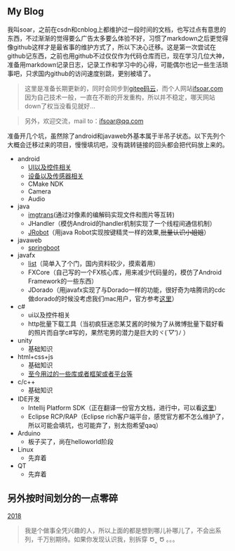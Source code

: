 ## My Blog
我叫soar，之前在csdn和cnblog上都维护过一段时间的文档，也写过点有意思的东西，不过渐渐的觉得要么广告太多要么体验不好，习惯了markdown之后更觉得像github这样才是最省事的维护方式了，所以下决心迁移。这是第一次尝试在github记东西，之前也用github不过仅仅作为代码仓库而已，现在学习几位大神，准备用markdown记录日志，记录工作和学习中的心得，可能偶尔也记一些生活琐事吧，只求国内github的访问速度别跳，更别被墙了。
>这里是准备长期更新的，同时会同步到[gitee码云](https://gitee.com/soar0712/blog)，而个人网站[ifsoar.com](http://ifsoar.com)因为自己技术一般，一直在不断的开发重构，所以并不稳定，哪天网站down了权当没看见就好...

>另外，欢迎交流，mail to：ifsoar@qq.com

准备开几个坑，虽然除了android和javaweb外基本属于半吊子状态。以下先列个大概会迁移过来的项目，慢慢填坑吧，没有跳转链接的回头都会把代码放上来的。

* android
    * [UI以及控件相关](android/ui-bloglist.md)
    * [设备以及传感器相关](android/sensor-bloglist.md)
    * CMake NDK
    * Camera
    * Audio
* java
    * [imgtrans](java/imgtrans-bloglist.md)(通过对像素的编解码实现文件和图片等互转)
    * JHandler（模仿Android的handler机制实现了一个线程间通信机制）
    * [JRobot](java/jrobot-bloglist.md)（用java Robot实现按键精灵一样的效果,~~批量认识小姐姐~~）
* javaweb
    * [springboot](javaweb/springboot-bloglist.md)
* javafx
    * [list](javafx/javafx-bloglist.md)（简单入了个门，国内资料较少，摸索着用）
    * FXCore（自己写的一个FX核心库，用来减少代码量的，模仿了Android Framework的一些东西）
    * JDorado（用javafx实现了与Dorado一样的功能，很好奇为啥腾讯的cdc做dorado的时候没考虑我们mac用户，官方参考[这里](http://cdc.tencent.com/2010/12/01/%E4%B8%80%E7%A0%82%E4%B8%80%E4%B8%96%E7%95%8C%EF%BC%8C%E4%B8%80%E8%8A%B1%E4%B8%80%E5%A4%A9%E5%A0%82%EF%BC%9A%E5%BE%AE%E5%9E%8B%E8%AE%BE%E8%AE%A1%E4%B8%93%E7%94%A8%E5%B7%A5%E5%85%B7dorado/)）
* c#
    * ui以及控件相关
    * http批量下载工具（当初疯狂迷恋某艾酱的时候为了从微博批量下载好看的照片而自学c#写的，果然宅男的潜力是巨大的ヾ(*´▽‘*)ﾉ ）
* unity
    * 基础知识
* html+css+js
    * 基础知识
    * [至今用过的一些库或者框架或者平台等](html/pltforms-bloglist.md)
* c/c++
    * 基础知识
* IDE开发
    * Intellij Platform SDK（正在翻译一份官方文档，进行中，可以看[这里](https://github.com/kiann/intellij-sdk-docs-zh)）
    * Eclipse RCP/RAP（Eclipse rich客户端平台，感觉官方都不怎么维护了，所以可能会填坑，也可能弃了，别太抱希望qaq）
* Arduino
    * 板子买了，尚在helloworld阶段
* Linux
    * 先弃着
* QT
    * 先弃着

## 另外按时间划分的一点零碎
[2018](other/2018-bloglist.md)

>我是个做事全凭兴趣的人，所以上面的都是想到哪儿补哪儿了，不会出系列，千万别期待。如果你发现认识我，别拆穿  Ծ‸ Ծ 。。。